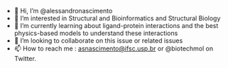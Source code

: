 - 👋 Hi, I’m @alessandronascimento
- 👀 I’m interested in Structural and Bioinformatics and Structural Biology
- 🌱 I’m currently learning about ligand-protein interactions and the best physics-based models to understand these interactions
- 💞️ I’m looking to collaborate on this issue or related issues
- 📫 How to reach me : asnascimento@ifsc.usp.br or @biotechmol on Twitter.

<!---
alessandronascimento/alessandronascimento is a ✨ special ✨ repository because its `README.md` (this file) appears on your GitHub profile.
You can click the Preview link to take a look at your changes.
--->
